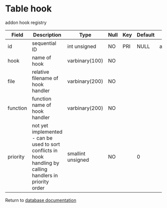 Table hook
===========
addon hook registry

| Field | Description | Type | Null | Key | Default | Extra |
| ----- | ----------- | ---- | ---- | --- | ------- | ----- |
| id | sequential ID | int unsigned | NO | PRI | NULL | auto_increment |    
| hook | name of hook | varbinary(100) | NO |  |  |  |    
| file | relative filename of hook handler | varbinary(200) | NO |  |  |  |    
| function | function name of hook handler | varbinary(200) | NO |  |  |  |    
| priority | not yet implemented - can be used to sort conflicts in hook handling by calling handlers in priority order | smallint unsigned | NO |  | 0 |  |    

Return to [database documentation](help/database)

